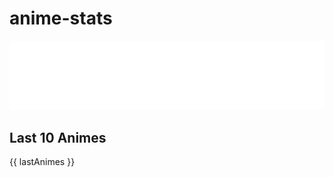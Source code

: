 <style>
.la-main {
    display: flex;
    width: 800px;
    justify-content: space-between;
}
.la-container {
    display: flex;
    width: 380px;
    flex-direction: column;
}
.la-entry {
    width: 100%;
    display: flex;
    margin-bottom: 10px;
    justify-content: space-between;
}
.la-row {
    width: calc(100% - 80px);
    display: flex;
    justify-content: space-between;
}
.anime-title {
    width: 250px;
}
.anime-cover {
    height: 100px;
}
</style>

# anime-stats

<img src="./src/generated/calendar.svg" />

<h2>Last 10 Animes</h2>
<div class="la-main"> 
    {{ lastAnimes }}
</div>
